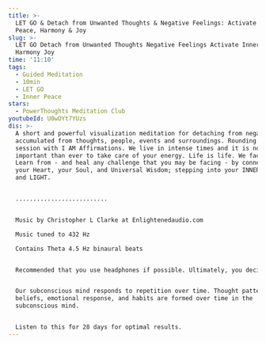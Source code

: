 ```yaml
---
title: >-
  LET GO & Detach from Unwanted Thoughts & Negative Feelings: Activate Inner
  Peace, Harmony & Joy
slug: >-
  LET GO Detach from Unwanted Thoughts Negative Feelings Activate Inner Peace
  Harmony Joy
time: '11:10'
tags:
  - Guided Meditation
  - 10min
  - LET GO
  - Inner Peace
stars:
  - PowerThoughts Meditation Club
youtubeId: U0wOYt7YUzs
dis: >-
  A short and powerful visualization meditation for detaching from negativity
  accumulated from thoughts, people, events and surroundings. Rounding off the
  session with I AM Affirmations. We live in intense times and it is now more
  important than ever to take care of your energy. Life is life. We face stuff.
  Learn from - and heal any challenge that you may be facing - by connecting to
  your Heart, your Soul, and Universal Wisdom; stepping into your INNER POWER
  and LIGHT.


  ..........................


  Music by Christopher L Clarke at Enlightenedaudio.com

  Music tuned to 432 Hz

  Contains Theta 4.5 Hz binaural beats


  Recommended that you use headphones if possible. Ultimately, you decide. 


  Our subconscious mind responds to repetition over time. Thought patterns,
  beliefs, emotional response, and habits are formed over time in the
  subconscious mind. 


  Listen to this for 28 days for optimal results.
---
```


